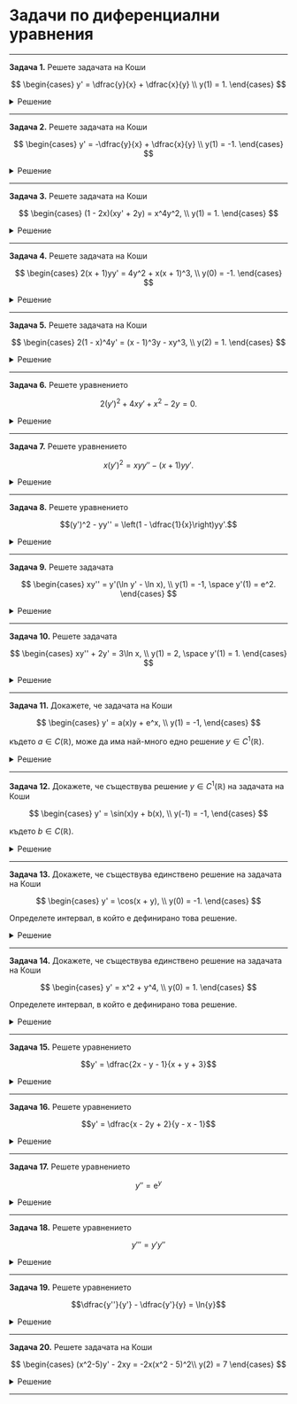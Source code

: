# Задачи по диференциални уравнения

---

**Задача 1.** Решете задачата на Коши  

$$
\begin{cases}
y' = \dfrac{y}{x} + \dfrac{x}{y} \\
y(1) = 1.
\end{cases}
$$

<details>
    <summary>Решение</summary>

Хомогенно уравнение.

След стандартното пологане за хомогенно уравнение получаваме:

$$z'z = \dfrac{1}{x}$$

Така решението на диференциалното уравнение е:

$$y = \pm x\sqrt{2\ln{|x|+C}}$$

Прилагаме началното условие и решение на задачата на Коши е:

$$y = x\sqrt{2\ln{|x|+1}}$$
</details>

---

**Задача 2.** Решете задачата на Коши  

$$
\begin{cases}
y' = -\dfrac{y}{x} + \dfrac{x}{y} \\
y(1) = -1.
\end{cases}
$$

<details>
    <summary>Решение</summary>

Хомогенно уравнение.

След стандартното пологане за хомогенно уравнение получаваме:

$$\dfrac{z'z}{1-2z^2} = \dfrac{1}{x}$$

Така решението на диференциалното уравнение е:

$$y = \pm \dfrac{\sqrt{x^4+C}}{x\sqrt{2}}$$

Прилагаме началното условие и решение на задачата на Коши е:

$$y = - \dfrac{\sqrt{x^4+1}}{x\sqrt{2}}$$
</details>

---

**Задача 3.** Решете задачата на Коши  

$$
\begin{cases}
(1 - 2x)(xy' + 2y) = x^4y^2, \\
y(1) = 1.
\end{cases}
$$

<details>
    <summary>Решение</summary>

Прилагаме еквивалентни преобразования и получаваме:

$$y' = -\dfrac{2}{x}y+\dfrac{x^3}{1-2x}y^2$$

$y\equiv 0$ е решение на ДУ, но не е решение на задачата на Коши

Получаваме уравнение на Бернули. Прилагаме стандартното полагане за уравнение на Бернули и получаваме следното линейно уравнение:

$$z' = \dfrac{2}{x}z - \dfrac{x^3}{1-2x}$$

Така получаваме следното решение за $z$:

$$z = x^2\left(C+\dfrac{1}{2}x+\dfrac{1}{4}\ln{|1-2x|}\right)$$

След връщане на полгането получаваме:

$$y = \dfrac{4}{x^2(C+2x+\ln{|1-2x|})}$$

След като приложим началното условие, получаваме окончателен отговор:

$$y = \dfrac{4}{x^2(2+2x+\ln{|1-2x|})}$$
</details>

---

**Задача 4.** Решете задачата на Коши  

$$
\begin{cases}
2(x + 1)yy' = 4y^2 + x(x + 1)^3, \\
y(0) = -1.
\end{cases}
$$

<details>
    <summary>Решение</summary>
    
Уравнение на Бернули с $n = -1$

$y\equiv 0$ не е решение на диференциалното уравнение

$$y' = \dfrac{2}{x+1}y + \dfrac{x(x+1)^2}{2}\dfrac{1}{y}$$

То се свежда до следното линейно уравнение:

$$z' = \dfrac{4}{x+1}z + x(x+1)^2$$

Общото решение за $z$ е:

$$z = C(x+1)^4 + (x+1)^3[(x+1)\ln{|x+1|}+1]$$

Решението за $y$ е следното:

$$y = \pm \sqrt{C(x+1)^4 + (x+1)^3[(x+1)\ln{|x+1|}+1]}$$

Прилагаме началното условие и получаваме окончателно решение:

$$y = -\sqrt{(x+1)^3[(x+1)\ln{|x+1|}+1]}$$
</details>

---

**Задача 5.** Решете задачата на Коши  

$$
\begin{cases}
2(1 - x)^4y' = (x - 1)^3y - xy^3, \\
y(2) = 1.
\end{cases}
$$

<details>
    <summary>Решение</summary>

Стандартно уравнение на Бернули с $n=3$

$y\equiv 0$ е решение на диференциалното уравнение, но не е решение на задачата на Коши

$$y' = \dfrac{1}{2(x-1)}y-\dfrac{x}{2(x-1)^4}y^3$$

То се свежда до следното линейно уравнение:

$$z' = \dfrac{-1}{x-1}z + \dfrac{x}{(x-1)^4}$$

Общото решение за $z$ е:

$$z = \dfrac{C}{x-1}-\dfrac{1}{(x-1)^2}-\dfrac{1}{2(x-1)^3}$$

Решението за $y$ е следното:

$$y = \pm \sqrt{\dfrac{2(x-1)^3}{2C(x-1)^2-2(x-1)-1}}$$

Прилагаме началното условие и получаваме окончателно решение:

$$y = \sqrt{\dfrac{2(x-1)^3}{5(x-1)^2-2(x-1)-1}}$$

$$y = \sqrt{\dfrac{2(x-1)^3}{5x^2-12x+6}}$$
</details>

---

**Задача 6.** Решете уравнението  

$$2(y')^2 + 4xy' + x^2 - 2y = 0.$$

<details>
    <summary>Решение</summary>

Уравнение, нерешено относно производната

Полагаме $z=y'$

$$y = z^2+2xz+\dfrac{x^2}{2}$$

Диференцираме по $x$ и след еквивалентни преобразувания получаваме:

$$0 = (z+x)(3z'+1)$$

Оттук получаваме 2 възможни решения.

**Първи случай**

$$z=-x$$

$$y=-\dfrac{x^2}{2}$$

**Втори случай**

$$z = -\dfrac{1}{2}x+C$$

$$y=C^2+Cx-\dfrac{1}{4}x^2$$
</details>

---

**Задача 7.** Решете уравнението  

$$x(y')^2 = xy y'' - (x + 1)yy'.$$

<details>
    <summary>Решение</summary>

Хомогенно уравнение по $y$ от втори ред (т.нар. "нагласено")

Полагаме $z = \dfrac{y'}{y}$

$$xy^2z^2=xy^2(z'+z^2)-(x+1)y^2z$$

$y\equiv 0$ е решение на ДУ, делим на $y^2$ и след еквивалентни преобразувания получаваме следното уравнения с разделени променливи:

$$\dfrac{z'}{z}=1+\dfrac{1}{x}$$

$$z=C_2x\mathrm{e}^x$$

Връщаме полагането и получаваме окончателното решение:

$$y = C_1\mathrm{e}^{C_2(x-1)\mathrm{e}^x}$$
</details>

---

**Задача 8.** Решете уравнението  

$$(y')^2 - yy'' = \left(1 - \dfrac{1}{x}\right)yy'.$$

<details>
    <summary>Решение</summary>

Хомогенно уравнение по $y$ от втори ред (т.нар. "нагласено")

Полагаме $z = \dfrac{y'}{y}$

$$z^2y^2-y^2(z'+z^2) = \left(1-\dfrac{1}{x}\right)y^2z$$

$y\equiv 0$ е решение на ДУ, делим на $y^2$ и след еквивалентни преобразувания получаваме следното уравнения с разделени променливи:

$$\dfrac{z'}{z} = \dfrac{1}{x}-1$$

Интегрираме и изразяваме $z$ в явен вид:

$$z=C_2x\mathrm{e}^{-x}$$

Връщаме полагането и получаваме:

$$y = C_1 \mathrm{e}^{-C_1(x+1)\mathrm{e}^{-x}}$$
</details>

---

**Задача 9.** Решете задачата  

$$
\begin{cases}
xy'' = y'(\ln y' - \ln x), \\
y(1) = -1, \space y'(1) = e^2.
\end{cases}
$$

<details>
    <summary>Решение</summary>

Типа уравнения, в които $y$ не участва явно.

Полагаме $y'=p$ и получаваме следното хомогенно уравнение за $p$:

$$p' = \dfrac{p}{x}\ln{\dfrac{p}{x}}$$

Полагаме $z = \dfrac{p}{x}$ и получаваме следното уравнение с разделени променливи:

$$\dfrac{z'}{z(\ln{z}-1)} = \dfrac{1}{x}$$

Левият интеграл рещаваме като вкараме $\dfrac{1}{z}$ под диференциала като $\ln{z}$

Така за $z$ получаваме:

$$z = \mathrm{e}^{C_1x+1}$$

Връщайки полаганията и получаваме:

$$y' = x\mathrm{e}^{C_1x+1}$$

Откъдето решението на диференциалното уравнение е:

$$y = \dfrac{(C_1x-1)\mathrm{e}^{C_1x+1}}{C_1^2}+C_2$$

И решенито на задачата на Коши е:

$$y = \mathrm{e}^{x+1}(x-1)-1$$
</details>

---

**Задача 10.** Решете задачата  

$$
\begin{cases}
xy'' + 2y' = 3\ln x, \\
y(1) = 2, \space y'(1) = 1.
\end{cases}
$$

<details>
    <summary>Решение</summary>

Типа уравнения, в които $y$ не участва явно.

Полагаме $y'=p$ и получаваме следното линейно уравнение за $p$:

$$p' = -\dfrac{2}{x}p+\dfrac{3\ln{x}}{x}$$

Така за $p$ получаваме:

$$p=\dfrac{C_1}{x^2}+\dfrac{3}{2}\ln{x}-\dfrac{3}{4}$$

Връщайки полагането за $y$ получаваме:

$$y=-\dfrac{C_1}{x}-\dfrac{9}{4}x+\dfrac{3}{2}x\ln{x}+C_2$$

Прилагаме началните условия от задачата на Коши и получаваме следния окончателен отговор:

$$y=-\dfrac{7}{4x}-\dfrac{9}{4}x+\dfrac{3}{2}x\ln{x}+6$$
</details>

---

**Задача 11.** Докажете, че задачата на Коши  

$$
\begin{cases}
y' = a(x)y + e^x, \\
y(1) = -1,
\end{cases}
$$

където $a \in C(\mathbb{R})$, може да има най-много едно решение $y \in C^1(\mathbb{R})$.

<details>
    <summary>Решение</summary>

Ще решим задачата с допускане на противното.

Нека допуснем, че съществуват две различни решения на задачата на Коши $y_1(x)$ и $y_2(x)$, такива че $y_1 \ne y_2$

Нека $z(x) = y_1(x) - y_2(x)$

Ако $z \equiv 0$, то $y_1 = y_2$ и съответно допускането е грешно. Именно това ще покажем, с което ще отхвърлим допускането.

Диференцираме $z$ по $x$

$$z' = y_1' - y_2'$$

Заместваме $y_1'$ и $y_2'$ с дясната страна на уравнението от задачата на Коши (понеже сме казали, че $y_1$ и $y_2$ са решения на задачата на Коши)

$$z' = а y_1 + \mathrm{e}^x - a y_2 - \mathrm{e}^x$$

$$z' = а y_1 - a y_2$$

$$z' = а (y_1 -  y_2)$$

$$z' = az$$

От началното условие на задачата на Коши имаме следното

$$z(1) = y_1(1) - y_2(1) = -1 - (-1) = 0$$

Така получаваме следната задача на Коши за $z$

$$z' = a(x)z;\quad z(1) = 0$$

$z \equiv 0$ е решение на задачата на Коши. Искаме да видим дали има и други решения. Делим на $z \ne 0$

$$\dfrac{z'}{z} = a(x)$$

$$\displaystyle \int\dfrac{z'}{z}\space dx = \int a(x)\space dx$$

Нека $A(x) = \int a(x) \space dx$

$$\ln{|z|} = A(x) + C$$

$$|z| = \mathrm{e}^{A(x) + C}$$

$$|z| = \mathrm{e}^C \mathrm{e}^{A(x)}$$

$$z = \pm\mathrm{e}^C \mathrm{e}^{A(x)}$$

$$z = C_1 \mathrm{e}^{A(x)}$$

Прилагаме началното условие

$$0 = C_1 \mathrm{e}^{A(1)}$$

$$\mathrm{e}^{A(1)} > 0 \implies C_1 = 0 \implies z \equiv 0$$

Получихме, че единственото решние за $z$ е $0$, което е в противоречие с допускането, откъдето следва, че първоначалната задача на Коши има най-много едно решение.
</details>

---

**Задача 12.** Докажете, че съществува решение $y \in C^1(\mathbb{R})$ на задачата на Коши  

$$
\begin{cases}
y' = \sin(x)y + b(x), \\
y(-1) = -1,
\end{cases}
$$

където $b \in C(\mathbb{R})$.

<details>
    <summary>Решение</summary>

Очаква се да се изведе формулата за линейно уравнение от първи ред.

Би било коректно дори само да се напише общото решение и да се покаже, че удоблетворява задачата на Коши.
</details>

---

**Задача 13.** Докажете, че съществува единствено решение на задачата на Коши  

$$
\begin{cases}
y' = \cos(x + y), \\
y(0) = -1.
\end{cases}
$$

Определете интервал, в който е дефинирано това решение.

<details>
    <summary>Решение</summary>

Стандартна задача за локална теорема за единственост и съществуване.
</details>

---

**Задача 14.** Докажете, че съществува единствено решение на задачата на Коши  

$$
\begin{cases}
y' = x^2 + y^4, \\
y(0) = 1.
\end{cases}
$$

Определете интервал, в който е дефинирано това решение.

<details>
    <summary>Решение</summary>

Стандартна задача за локална теорема за единственост и съществуване.
</details>

---

**Задача 15.** Решете уравнението  

$$y' = \dfrac{2x - y - 1}{x + y + 3}$$

<details>
    <summary>Решение</summary>

Уравнение от вид на дробно-линейна функция.

Решението на системата е $(x_0, y_0) = \left(-\dfrac{2}{3}, -\dfrac{7}{3}\right)$

Измествайки базисните вектори получаваме:

$$v' = \dfrac{2u-v}{u+v}$$

След като го направим хомогенно относно $z$ получаваме:

$$z'u+z = \dfrac{2-z}{1+z}$$

Така получаваме следното уравнение с разделени променливи за $x$ и $z(x)$

$$\dfrac{z+1}{-z^2-2z+2}z' = \dfrac{1}{u}$$

Левият интеграл го решаваме като внесем $z+1$ под диференциала, като го интегрираме.

$$z^2+2z-2 = \dfrac{C}{u^2}$$

$$(z+1)^2 = \dfrac{C}{u^2}+3$$

$$z=\pm\sqrt{\dfrac{C}{u^2}+3}-1$$

Връщайки полаганията:

$$v = \pm u \sqrt{\dfrac{C}{u^2}+3} - u$$

$$y = \pm \sqrt{3x^2+4x+C_1} - x - 3$$
</details>

---

**Задача 16.** Решете уравнението  

$$y' = \dfrac{x - 2y + 2}{y - x - 1}$$

<details>
    <summary>Решение</summary>

Уравнение от вид на дробно-линейна функция.

Не се получават много хубави сметки.
</details>

---

**Задача 17.** Решете уравнението  

$$y'' = \mathrm{e}^y$$

<details>
    <summary>Решение</summary>

Автономно уравнение от втори ред. Полагаме $P(y) = y'$ и получаваме следното уравнение с разделящи се променливи за $y$ и $P(y)$:

$$P'P = \mathrm{e}^y$$

Интегрираме по $y$ и получаваме:

$$P = \pm \sqrt{2\mathrm{e}^y + 2C_1}$$

Връщаме полагането и получаваме уравнение с разделени променливи за $x$ и $y(x)$

$$\dfrac{y'}{\sqrt{\mathrm{e}^y + C_1}} = \pm \sqrt{2}$$

Интегрираме по $x$. За левият интеграл полагаме целия израз $\sqrt{\mathrm{e}^y + C_1}$ и получаваме:

$$\ln{\left|\dfrac{\sqrt{\mathrm{e}^y+C_2^2}+C_2^2}{\sqrt{\mathrm{e}^y+C_2^2}-C_2^2}\right|} = \mp C_2\sqrt{2}x + C_4$$
</details>

---

**Задача 18.** Решете уравнението  

$$y''' = y'y''$$

<details>
    <summary>Решение</summary>

Можем да забележим, че $y = K_1x + K_2$ е решение.

Автономно уравнение от трети ред, в което липсва $y$. Първо полагаме $z(x) = y'(x)$, за да понижим реда.

$$z'' = zz'$$

Полагаме $P(z) = z'$

$$P'P = Pz$$

$$P' = z$$

Получихме уравнение с разделящи се променливи за $z$ и $P(z)$. Интегрираме по $z$ и получаваме:

$$P = \dfrac{z^2}{2}+C_1$$

Връщаме полагането и получаваме уравнение с разделени променливи за $x$ и $z(x)$

$$\dfrac{z'}{z^2+C_1^2} = \dfrac{1}{2}$$

Интегрираме по $x$.

$$\arctan{\left(\dfrac{z}{C_1}\right)} = \dfrac{C_1}{2}x+C_2$$

Връщаме полагането и изразяваме $y'$ в явен вид

$$y' = C_1\tan{\left(\dfrac{C_1}{2}x+C_2\right)}$$

Интегрираме по $x$ и получаваме окончателен отговор

$$y = -2 \ln{\left|\cos{\left(\dfrac{C_1}{2}x+C_2\right)}\right|} + C_3$$
</details>

---

**Задача 19.** Решете уравнението  

$$\dfrac{y''}{y'} - \dfrac{y'}{y} = \ln{y}$$

<details>
    <summary>Решение</summary>

Можем да забележим, че $y = K$ НЕ е решение.

Автономно уравнение от втори ред.

Полагаме $P(y) = y'$

$$\dfrac{PP'}{P} - \dfrac{P}{y} = \ln{y}$$

Можем да разделим на $P$.

След опростяване получаваме следното линейно уравнение от първи ред за $y$ и $P(y)$:

$$P' = \dfrac{1}{y}P+\ln{y}$$

В интериалите се интегрира по $y$.

$$P = \dfrac{C_1^2}{2}y+\dfrac{1}{2}y\ln^2{y}$$

Връщаме полагането и получаваме уравнение с разделени променливи:

$$\dfrac{y'}{y(C_1^2+\ln^2{y})}=\dfrac{1}{2}$$

За $C_1 \ne 0$ получаваме

$$\dfrac{1}{C_1}\arctan{\dfrac{\ln{y}}{C_1}} = \dfrac{x}{2}+C_2$$

$$y = \mathrm{e}^{C_1\tan{\left(\frac{C_1}{2}x+C_1C_2\right)}}$$

А когато $C_1 = 0$ получаваме

$$y = \mathrm{e}^{\frac{2}{C_2-x}}$$
</details>

---

**Задача 20.** Решете задачата на Коши

$$
\begin{cases}
(x^2-5)y' - 2xy = -2x(x^2 - 5)^2\\
y(2) = 7
\end{cases}
$$

<details>
    <summary>Решение</summary>

Няма :(
</details>

---
